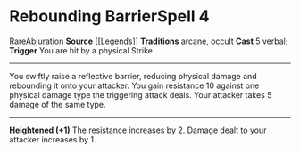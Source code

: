 ﻿---
actions: '[reaction]'
area: null
bloodline: null
component:
- Verbal
cost: null
deity: null
domain: null
duration: null
element: null
heighten: '+1'
heighten_level: 4, 5, 6, 7, 8, 9, 10
id: '813'
lesson: null
level: '4'
mystery: null
name: Rebounding Barrier
patron_theme: null
range: null
rarity: Rare
requirement: null
saving_throw: null
school: Abjuration
source: '[[DATABASE/source/Legends|Legends]]'
target: null
tradition:
- Arcane
- Occult
trait:
- '[[DATABASE/trait/Abjuration|Abjuration]]'
- '[[DATABASE/trait/Rare|Rare]]'
trigger: You are hit by a physical Strike.
type: Spell

---
# Rebounding Barrier<span class="item-type">Spell 4</span>

<span class="trait-rare item-trait">Rare</span><span class="item-trait">Abjuration</span>
**Source** [[Legends]]
**Traditions** arcane, occult
**Cast** <span class="action-icon">5</span> verbal; **Trigger** You are hit by a physical Strike.

---
You swiftly raise a reflective barrier, reducing physical damage and rebounding it onto your attacker. You gain resistance 10 against one physical damage type the triggering attack deals. Your attacker takes 5 damage of the same type.

---
**Heightened (+1)** The resistance increases by 2. Damage dealt to your attacker increases by 1.